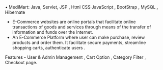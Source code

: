 • MediMart:
            Java, Servlet, JSP , Html CSS JavaScript , BootStrap , MySQL , Hibernate 
* E-Commerce websites are online portals that facilitate online transactions of goods and services through 
means of the transfer of information and funds over the Internet.
* An E-Commerce Platform where user can make purchase, review products and order them. It facilitate 
secure payments, streamline shopping carts, authenticate users .

Features - User & Admin Management , Cart Option , Category Filter , Checkout page.


